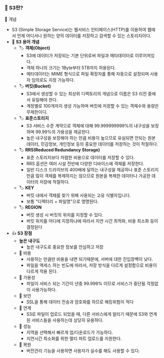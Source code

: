### 📕 S3란?

📢 개념

- S3 (Simple Storage Service)는 웹서비스 인터페이스(HTTP)를 이용하여 웹에서 언제 어디서나 원하는 양의 데이터를 저장하고 검색할 수 있는 스토리지이다.
- 📒  __S3 용어 개념__
  - 🏷  __객체(Object)__
    - S3에 데이터가 저장되는 기본 단위로써 파일과 메타데이터로 이루어져있다. 
    - 객체 하나의 크기는 1Byte부터 5TB까지 허용된다.
    - 메타데이터는 MIME 형식으로 파일 확장자를 통해 자동으로 설정되며 사용자 임의로도 지정 가능하다.
  - 🏷  __버킷(Bucket)__
    - S3에서 생성할 수 있는 최상위 디렉토리의 개념으로 이름은 S3 리전 중에서 유일해야 한다. 
    - 계정별로 100개까지 생성 가능하며 버킷에 저장할 수 있는 객체수와 용량은 무제한이다.
  - 🏷  __표준스토리지__
    - S3 서비스 수준 계약으로 객체에 대해 99.999999999%의 내구성을 보장하며 99.99%의 가용성을 제공한다. 
    - 높은 내구성을 보장해야 하는 만큼 비용이 높으므로 유실되면 안되는 원본 데이터, 민감정보, 개인정보 등의 중요한 데이터를 저장하는 것이 적절하다.
  - 🏷  __RRS(Reduced Redundancy Storage)__
    - 표준 스토리지보다 저렴한 비용으로 데이터를 저장할 수 있다. 
    - RRS 옵션은 여러 시설 전반에 다양한 디바이스에 객체를 저장한다.
    - 일반 디스크 드라이브의 400배에 달하는 내구성을 제공하나 표준 스토리지 만큼 많이 객체를 복제하지는 않으므로 원본을 복제한 데이터나 가공한 데이터의 저장에 적절하다.
  - 🏷  __KEY__
    - 버킷 내에서 객체를 찾기 위해 사용되는 고유 식별자입니다.
    - 보통 "디렉터리 + 파일명"으로 명명된다.
  - 🏷  __REGION__
    - 버킷 생성 시 버킷의 위치를 지정할 수 있다.
    - 버킷 위치를 어디에 지정하냐에 따라서 지연 시간 최적화, 비용 최소화 등이 결정된다
- 👍  __S3 장점__
  - __높은 내구도__
    - 높은 내구도로 중요한 정보를 안심하고 저장
  - 🧬 비용
    - 사용하는 만큼만 비용을 내면 되기때문에, 서버에 대한 진입장벽이 낮다.
    - 파일을 액세스 하는 빈도에 따라서, 저장 방식을 다르게 설정함으로 비용이 다르게 적용 된다.
  - 🧬 가용성
    - 파일이 서비스 되는 기간이 년중 99.999% 이므로 서비스가 중단될 걱정없이 사용가능하다.
  - 🧬 보안
    - SSL을 통해 데이터 전송과 암호화를 하므로 해킹위험이 적다
  - 🧬 연계
    - S3로 파일이 업로드 되었을 때, 다른 서비스에게 알리기 때문에 S3와 연계된 서비스들을 사용하는데 상당히 유용하다.
  - 🧬 성능
    - 지역을 선택해서 빠르게 업/다운로드가 가능하다.
    - 지연시간 최소화를 위한 멀티 파트 업로드를 지원한다.
  - 🧬 복원
    - 버전관리 기능을 사용하면 사용자가 실수를 해도 사용할 수 있다.